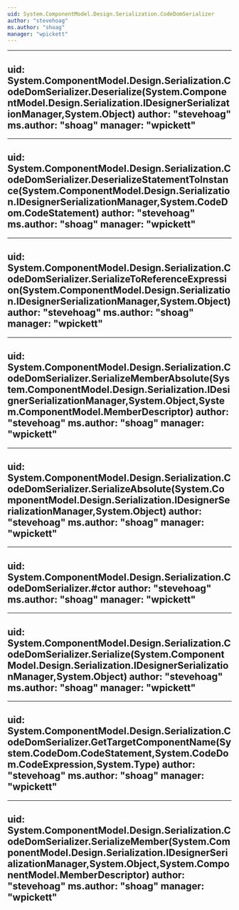 ```yaml
---
uid: System.ComponentModel.Design.Serialization.CodeDomSerializer
author: "stevehoag"
ms.author: "shoag"
manager: "wpickett"
---
```


---
uid: System.ComponentModel.Design.Serialization.CodeDomSerializer.Deserialize(System.ComponentModel.Design.Serialization.IDesignerSerializationManager,System.Object)
author: "stevehoag"
ms.author: "shoag"
manager: "wpickett"
---

---
uid: System.ComponentModel.Design.Serialization.CodeDomSerializer.DeserializeStatementToInstance(System.ComponentModel.Design.Serialization.IDesignerSerializationManager,System.CodeDom.CodeStatement)
author: "stevehoag"
ms.author: "shoag"
manager: "wpickett"
---

---
uid: System.ComponentModel.Design.Serialization.CodeDomSerializer.SerializeToReferenceExpression(System.ComponentModel.Design.Serialization.IDesignerSerializationManager,System.Object)
author: "stevehoag"
ms.author: "shoag"
manager: "wpickett"
---

---
uid: System.ComponentModel.Design.Serialization.CodeDomSerializer.SerializeMemberAbsolute(System.ComponentModel.Design.Serialization.IDesignerSerializationManager,System.Object,System.ComponentModel.MemberDescriptor)
author: "stevehoag"
ms.author: "shoag"
manager: "wpickett"
---

---
uid: System.ComponentModel.Design.Serialization.CodeDomSerializer.SerializeAbsolute(System.ComponentModel.Design.Serialization.IDesignerSerializationManager,System.Object)
author: "stevehoag"
ms.author: "shoag"
manager: "wpickett"
---

---
uid: System.ComponentModel.Design.Serialization.CodeDomSerializer.#ctor
author: "stevehoag"
ms.author: "shoag"
manager: "wpickett"
---

---
uid: System.ComponentModel.Design.Serialization.CodeDomSerializer.Serialize(System.ComponentModel.Design.Serialization.IDesignerSerializationManager,System.Object)
author: "stevehoag"
ms.author: "shoag"
manager: "wpickett"
---

---
uid: System.ComponentModel.Design.Serialization.CodeDomSerializer.GetTargetComponentName(System.CodeDom.CodeStatement,System.CodeDom.CodeExpression,System.Type)
author: "stevehoag"
ms.author: "shoag"
manager: "wpickett"
---

---
uid: System.ComponentModel.Design.Serialization.CodeDomSerializer.SerializeMember(System.ComponentModel.Design.Serialization.IDesignerSerializationManager,System.Object,System.ComponentModel.MemberDescriptor)
author: "stevehoag"
ms.author: "shoag"
manager: "wpickett"
---
